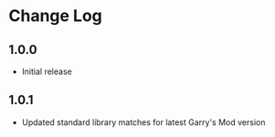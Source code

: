 # Change Log

## 1.0.0
- Initial release

## 1.0.1
- Updated standard library matches for latest Garry's Mod version
